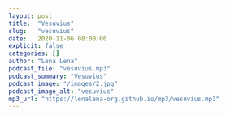 ```yaml
---
layout: post
title:  "Vesuvius"
slug:   "vesuvius"
date:   2020-11-06 08:00:00 
explicit: false
categories: []
author: "Lena Lena"
podcast_file: "vesuvius.mp3"
podcast_summary: "Vesuvius"
podcast_image: "/images/2.jpg"
podcast_image_alt: "vesuvius"
mp3_url: "https://lenalena-org.github.io/mp3/vesuvius.mp3"
---
```



